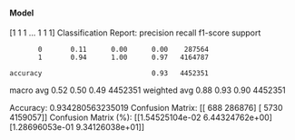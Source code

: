 #### Model
[1 1 1 ... 1 1 1]
Classification Report:
              precision    recall  f1-score   support

           0       0.11      0.00      0.00    287564
           1       0.94      1.00      0.97   4164787

    accuracy                           0.93   4452351
   macro avg       0.52      0.50      0.49   4452351
weighted avg       0.88      0.93      0.90   4452351

Accuracy: 0.934280563235019
Confusion Matrix:
[[    688  286876]
 [   5730 4159057]]
Confusion Matrix (%):
[[1.54525104e-02 6.44324762e+00]
 [1.28696053e-01 9.34126038e+01]]
